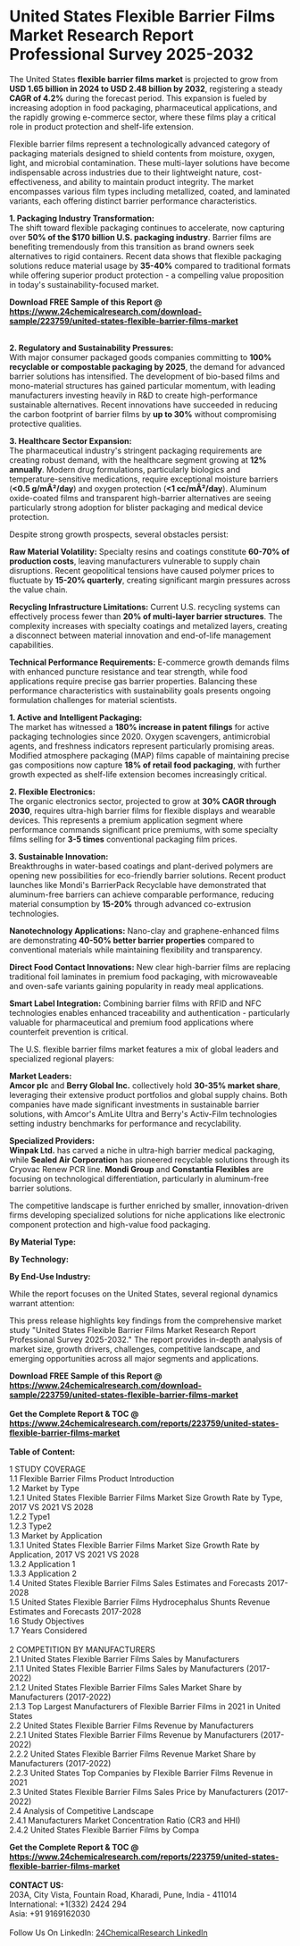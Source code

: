 <h1>United States Flexible Barrier Films Market Research Report Professional Survey 2025-2032</h1><p>The United States <strong>flexible barrier films market</strong> is projected to grow from <strong>USD 1.65 billion in 2024 to USD 2.48 billion by 2032</strong>, registering a steady <strong>CAGR of 4.2%</strong> during the forecast period. This expansion is fueled by increasing adoption in food packaging, pharmaceutical applications, and the rapidly growing e-commerce sector, where these films play a critical role in product protection and shelf-life extension.</p><p>Flexible barrier films represent a technologically advanced category of packaging materials designed to shield contents from moisture, oxygen, light, and microbial contamination. These multi-layer solutions have become indispensable across industries due to their lightweight nature, cost-effectiveness, and ability to maintain product integrity. The market encompasses various film types including metallized, coated, and laminated variants, each offering distinct barrier performance characteristics.</p><p><strong>1. Packaging Industry Transformation:</strong><br>
The shift toward flexible packaging continues to accelerate, now capturing over <strong>50% of the $170 billion U.S. packaging industry</strong>. Barrier films are benefiting tremendously from this transition as brand owners seek alternatives to rigid containers. Recent data shows that flexible packaging solutions reduce material usage by <strong>35-40%</strong> compared to traditional formats while offering superior product protection - a compelling value proposition in today's sustainability-focused market.</p><div><b>Download FREE Sample of this Report @ 
            <a href="https://www.24chemicalresearch.com/download-sample/223759/united-states-flexible-barrier-films-market">
            https://www.24chemicalresearch.com/download-sample/223759/united-states-flexible-barrier-films-market</a></b></div><br><p><strong>2. Regulatory and Sustainability Pressures:</strong><br>
With major consumer packaged goods companies committing to <strong>100% recyclable or compostable packaging by 2025</strong>, the demand for advanced barrier solutions has intensified. The development of bio-based films and mono-material structures has gained particular momentum, with leading manufacturers investing heavily in R&amp;D to create high-performance sustainable alternatives. Recent innovations have succeeded in reducing the carbon footprint of barrier films by <strong>up to 30%</strong> without compromising protective qualities.</p><p><strong>3. Healthcare Sector Expansion:</strong><br>
The pharmaceutical industry's stringent packaging requirements are creating robust demand, with the healthcare segment growing at <strong>12% annually</strong>. Modern drug formulations, particularly biologics and temperature-sensitive medications, require exceptional moisture barriers (<strong>&lt;0.5 g/mÂ²/day</strong>) and oxygen protection (<strong>&lt;1 cc/mÂ²/day</strong>). Aluminum oxide-coated films and transparent high-barrier alternatives are seeing particularly strong adoption for blister packaging and medical device protection.</p><p>Despite strong growth prospects, several obstacles persist:</p><p><strong>Raw Material Volatility:</strong> Specialty resins and coatings constitute <strong>60-70% of production costs</strong>, leaving manufacturers vulnerable to supply chain disruptions. Recent geopolitical tensions have caused polymer prices to fluctuate by <strong>15-20% quarterly</strong>, creating significant margin pressures across the value chain.</p><p><strong>Recycling Infrastructure Limitations:</strong> Current U.S. recycling systems can effectively process fewer than <strong>20% of multi-layer barrier structures</strong>. The complexity increases with specialty coatings and metalized layers, creating a disconnect between material innovation and end-of-life management capabilities.</p><p><strong>Technical Performance Requirements:</strong> E-commerce growth demands films with enhanced puncture resistance and tear strength, while food applications require precise gas barrier properties. Balancing these performance characteristics with sustainability goals presents ongoing formulation challenges for material scientists.</p><p><strong>1. Active and Intelligent Packaging:</strong><br>
The market has witnessed a <strong>180% increase in patent filings</strong> for active packaging technologies since 2020. Oxygen scavengers, antimicrobial agents, and freshness indicators represent particularly promising areas. Modified atmosphere packaging (MAP) films capable of maintaining precise gas compositions now capture <strong>18% of retail food packaging</strong>, with further growth expected as shelf-life extension becomes increasingly critical.</p><p><strong>2. Flexible Electronics:</strong><br>
The organic electronics sector, projected to grow at <strong>30% CAGR through 2030</strong>, requires ultra-high barrier films for flexible displays and wearable devices. This represents a premium application segment where performance commands significant price premiums, with some specialty films selling for <strong>3-5 times</strong> conventional packaging film prices.</p><p><strong>3. Sustainable Innovation:</strong><br>
Breakthroughs in water-based coatings and plant-derived polymers are opening new possibilities for eco-friendly barrier solutions. Recent product launches like Mondi's BarrierPack Recyclable have demonstrated that aluminum-free barriers can achieve comparable performance, reducing material consumption by <strong>15-20%</strong> through advanced co-extrusion technologies.</p><p><strong>Nanotechnology Applications:</strong> Nano-clay and graphene-enhanced films are demonstrating <strong>40-50% better barrier properties</strong> compared to conventional materials while maintaining flexibility and transparency.</p><p><strong>Direct Food Contact Innovations:</strong> New clear high-barrier films are replacing traditional foil laminates in premium food packaging, with microwaveable and oven-safe variants gaining popularity in ready meal applications.</p><p><strong>Smart Label Integration:</strong> Combining barrier films with RFID and NFC technologies enables enhanced traceability and authentication - particularly valuable for pharmaceutical and premium food applications where counterfeit prevention is critical.</p><p>The U.S. flexible barrier films market features a mix of global leaders and specialized regional players:</p><p><strong>Market Leaders:</strong><br>
<strong>Amcor plc</strong> and <strong>Berry Global Inc.</strong> collectively hold <strong>30-35% market share</strong>, leveraging their extensive product portfolios and global supply chains. Both companies have made significant investments in sustainable barrier solutions, with Amcor's AmLite Ultra and Berry's Activ-Film technologies setting industry benchmarks for performance and recyclability.</p><p><strong>Specialized Providers:</strong><br>
<strong>Winpak Ltd.</strong> has carved a niche in ultra-high barrier medical packaging, while <strong>Sealed Air Corporation</strong> has pioneered recyclable solutions through its Cryovac Renew PCR line. <strong>Mondi Group</strong> and <strong>Constantia Flexibles</strong> are focusing on technological differentiation, particularly in aluminum-free barrier solutions.</p><p>The competitive landscape is further enriched by smaller, innovation-driven firms developing specialized solutions for niche applications like electronic component protection and high-value food packaging.</p><p><strong>By Material Type:</strong></p><p><strong>By Technology:</strong></p><p><strong>By End-Use Industry:</strong></p><p>While the report focuses on the United States, several regional dynamics warrant attention:</p><p>This press release highlights key findings from the comprehensive market study "United States Flexible Barrier Films Market Research Report Professional Survey 2025-2032." The report provides in-depth analysis of market size, growth drivers, challenges, competitive landscape, and emerging opportunities across all major segments and applications.</p><div><b>Download FREE Sample of this Report @ 
            <a href="https://www.24chemicalresearch.com/download-sample/223759/united-states-flexible-barrier-films-market">
            https://www.24chemicalresearch.com/download-sample/223759/united-states-flexible-barrier-films-market</a></b></div><br><div><b>Get the Complete Report & TOC @ 
            <a href="https://www.24chemicalresearch.com/reports/223759/united-states-flexible-barrier-films-market">
            https://www.24chemicalresearch.com/reports/223759/united-states-flexible-barrier-films-market</a></b></div><br>
            <b>Table of Content:</b><p>1 STUDY COVERAGE<br />
1.1 Flexible Barrier Films Product Introduction<br />
1.2 Market by Type<br />
1.2.1 United States Flexible Barrier Films Market Size Growth Rate by Type, 2017 VS 2021 VS 2028<br />
1.2.2 Type1<br />
1.2.3 Type2<br />
1.3 Market by Application<br />
1.3.1 United States Flexible Barrier Films  Market Size Growth Rate by Application, 2017 VS 2021 VS 2028<br />
1.3.2 Application 1<br />
1.3.3 Application 2<br />
1.4 United States Flexible Barrier Films  Sales Estimates and Forecasts 2017-2028<br />
1.5 United States Flexible Barrier Films Hydrocephalus Shunts Revenue Estimates and Forecasts 2017-2028<br />
1.6 Study Objectives<br />
1.7 Years Considered<br />
<br />
2 COMPETITION BY MANUFACTURERS<br />
2.1 United States Flexible Barrier Films Sales by Manufacturers<br />
2.1.1 United States Flexible Barrier Films Sales by Manufacturers (2017-2022)<br />
2.1.2 United States Flexible Barrier Films Sales Market Share by Manufacturers (2017-2022)<br />
2.1.3 Top Largest Manufacturers of  Flexible Barrier Films in 2021 in United States<br />
2.2 United States Flexible Barrier Films Revenue by Manufacturers<br />
2.2.1 United States Flexible Barrier Films Revenue by Manufacturers (2017-2022)<br />
2.2.2 United States Flexible Barrier Films Revenue Market Share by Manufacturers (2017-2022)<br />
2.2.3 United States Top Companies by Flexible Barrier Films Revenue in 2021<br />
2.3 United States Flexible Barrier Films Sales Price by Manufacturers (2017-2022)<br />
2.4 Analysis of Competitive Landscape<br />
2.4.1 Manufacturers Market Concentration Ratio (CR3 and HHI)<br />
2.4.2 United States Flexible Barrier Films by Compa</p><div><b>Get the Complete Report & TOC @ 
            <a href="https://www.24chemicalresearch.com/reports/223759/united-states-flexible-barrier-films-market">
            https://www.24chemicalresearch.com/reports/223759/united-states-flexible-barrier-films-market</a></b></div><br><b>CONTACT US:</b><br>
            203A, City Vista, Fountain Road, Kharadi, Pune, India - 411014<br>
            International: +1(332) 2424 294<br>
            Asia: +91 9169162030 <br><br>
            Follow Us On LinkedIn: <a href="https://www.linkedin.com/company/24chemicalresearch/">24ChemicalResearch LinkedIn</a>